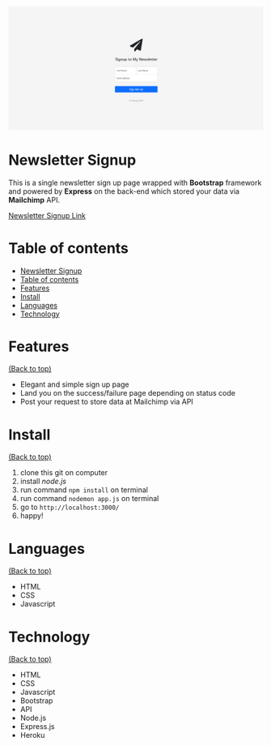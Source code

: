 <!-- Add banner here -->
![Project Preview](public/images/signup.png)

# Newsletter Signup

<!-- Describe your project in brief -->
This is a single newsletter sign up page wrapped with **Bootstrap** framework and powered by **Express** on the back-end which stored your data via **Mailchimp** API.

[Newsletter Signup Link](https://thasup-newsletter-signup.herokuapp.com/)

# Table of contents

- [Newsletter Signup](#newsletter-signup)
- [Table of contents](#table-of-contents)
- [Features](#features)
- [Install](#install)
- [Languages](#languages)
- [Technology](#technology)

# Features
[(Back to top)](#table-of-contents)

- Elegant and simple sign up page
- Land you on the success/failure page depending on status code
- Post your request to store data at Mailchimp via API

# Install
[(Back to top)](#table-of-contents)

1. clone this git on computer
2. install *node.js*
3. run command `npm install` on terminal
4. run command `nodemon app.js` on terminal
5. go to `http://localhost:3000/`
6. happy!

# Languages
[(Back to top)](#table-of-contents)

- HTML
- CSS
- Javascript

# Technology
[(Back to top)](#table-of-contents)

- HTML
- CSS
- Javascript
- Bootstrap
- API
- Node.js
- Express.js
- Heroku
